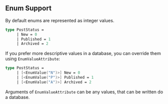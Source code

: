 ## Enum Support

By default enums are represented as integer values.

```fsharp
type PostStatus = 
     | New = 0
     | Published = 1
     | Archived = 2
```

If you prefer more descriptive values in a database, you can override them using `EnumValueAttribute`:

```fsharp
type PostStatus = 
     | [<EnumValue("N")>] New = 0
     | [<EnumValue("P")>] Published = 1
     | [<EnumValue("A")>] Archived = 2
```
Arguments of `EnumValueAttribute` can be any values, that can be written do a database.
